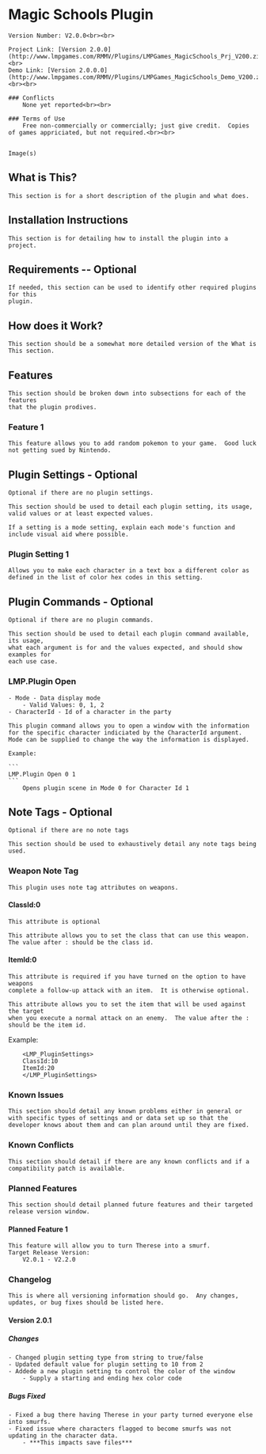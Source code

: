 # Magic Schools Plugin
	Version Number: V2.0.0<br><br>

	Project Link: [Version 2.0.0](http://www.lmpgames.com/RMMV/Plugins/LMPGames_MagicSchools_Prj_V200.zip)<br>
	Demo Link: [Version 2.0.0.0](http://www.lmpgames.com/RMMV/Plugins/LMPGames_MagicSchools_Demo_V200.zip)<br><br>

	### Conflicts
		None yet reported<br><br>

	### Terms of Use
		Free non-commercially or commercially; just give credit.  Copies of games appriciated, but not required.<br><br>


	Image(s)

## What is This?
	This section is for a short description of the plugin and what does.

## Installation Instructions
	This section is for detailing how to install the plugin into a project.

## Requirements -- Optional
	If needed, this section can be used to identify other required plugins for this
	plugin.

## How does it Work?
	This section should be a somewhat more detailed version of the What is This section.

## Features
	This section should be broken down into subsections for each of the features
	that the plugin prodives.

### Feature 1
	This feature allows you to add random pokemon to your game.  Good luck not getting sued by Nintendo.


## Plugin Settings - Optional
	Optional if there are no plugin settings.

	This section should be used to detail each plugin setting, its usage, valid values or at least expected values.

	If a setting is a mode setting, explain each mode's function and include visual aid where possible.

### Plugin Setting 1
	Allows you to make each character in a text box a different color as defined in the list of color hex codes in this setting.

## Plugin Commands - Optional
	Optional if there are no plugin commands.

	This section should be used to detail each plugin command available, its usage,
	what each argument is for and the values expected, and should show examples for
	each use case.

### LMP.Plugin Open <Mode> <CharacterId>
	- Mode - Data display mode
		- Valid Values: 0, 1, 2
	- CharacterId - Id of a character in the party

	This plugin command allows you to open a window with the information for the specific character indiciated by the CharacterId argument.  Mode can be supplied to change the way the information is displayed.

	Example:

	```
	LMP.Plugin Open 0 1
	```
		Opens plugin scene in Mode 0 for Character Id 1

## Note Tags - Optional
	Optional if there are no note tags

	This section should be used to exhaustively detail any note tags being used.

### Weapon Note Tag
	This plugin uses note tag attributes on weapons.

#### ClassId:0
	This attribute is optional

	This attribute allows you to set the class that can use this weapon.  The value after : should be the class id.

#### ItemId:0
	This attribute is required if you have turned on the option to have weapons
	complete a follow-up attack with an item.  It is otherwise optional.

	This attribute allows you to set the item that will be used against the target
	when you execute a normal attack on an enemy.  The value after the : should be the item id.

Example:
```
	<LMP_PluginSettings>
	ClassId:10
	ItemId:20
	</LMP_PluginSettings>
```

### Known Issues
	This section should detail any known problems either in general or with specific types of settings and or data set up so that the developer knows about them and can plan around until they are fixed.

### Known Conflicts
	This section should detail if there are any known conflicts and if a compatibility patch is available.


### Planned Features
	This section should detail planned future features and their targeted release version window.

#### Planned Feature 1
	This feature will allow you to turn Therese into a smurf.
	Target Release Version:
		V2.0.1 - V2.2.0


### Changelog
	This is where all versioning information should go.  Any changes, updates, or bug fixes should be listed here.

#### Version 2.0.1
##### Changes
	- Changed plugin setting type from string to true/false
	- Updated default value for plugin setting to 10 from 2
	- Addede a new plugin setting to control the color of the window
		- Supply a starting and ending hex color code

##### Bugs Fixed
	- Fixed a bug there having Therese in your party turned everyone else into smurfs.
	- Fixed issue where characters flagged to become smurfs was not updating in the character data.
		- ***This impacts save files***
